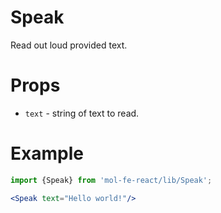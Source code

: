 # Speak

Read out loud provided text.

# Props

  - `text` - string of text to read.

# Example

```jsx
import {Speak} from 'mol-fe-react/lib/Speak';

<Speak text="Hello world!"/>
```
